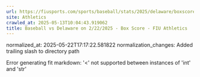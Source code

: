 ```yaml
---
url: https://fiusports.com/sports/baseball/stats/2025/delaware/boxscore/12729/
site: Athletics
crawled_at: 2025-05-13T10:04:43.919062
title: Baseball vs Delaware on 2/22/2025 - Box Score - FIU Athletics
---
```

normalized_at: 2025-05-22T17:17:22.581822
normalization_changes: Added trailing slash to directory path

Error generating fit markdown: '<' not supported between instances of 'int' and 'str'